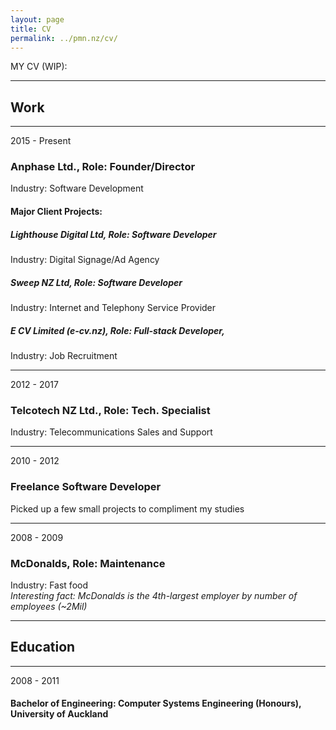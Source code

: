 ```yaml
---
layout: page
title: CV
permalink: ../pmn.nz/cv/
---
```


MY CV (WIP):

----
## Work

----
2015 - Present
### Anphase Ltd., Role: Founder/Director
Industry: Software Development

#### Major Client Projects:

##### Lighthouse Digital Ltd, Role: Software Developer
Industry: Digital Signage/Ad Agency

##### Sweep NZ Ltd, Role: Software Developer
Industry: Internet and Telephony Service Provider

##### E CV Limited (e-cv.nz), Role: Full-stack Developer,
Industry: Job Recruitment

----
2012 - 2017 
### Telcotech NZ Ltd., Role: Tech. Specialist
Industry: Telecommunications Sales and Support

----
2010 - 2012
### Freelance Software Developer
Picked up a few small projects to compliment my studies

----
2008 - 2009
### McDonalds, Role: Maintenance
Industry: Fast food  
*Interesting fact: McDonalds is the 4th-largest employer by number of employees (~2Mil)*


----
## Education

----
2008 - 2011
#### Bachelor of Engineering: Computer Systems Engineering (Honours), University of Auckland
